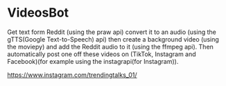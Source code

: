 # VideosBot
Get text form Reddit (using the praw api) convert it to an audio (using the gTTS(Google Text-to-Speech) api) then create a background video (using the moviepy) and add the Reddit audio to it (using the ffmpeg api). Then automatically post one off these videos on (TikTok, Instagram and Facebook)(for example using the instagrapi(for Instagram)).



https://www.instagram.com/trendingtalks_01/

